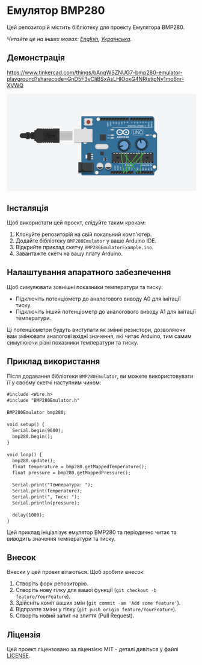 # Емулятор BMP280

Цей репозиторій містить бібліотеку для проекту Емулятора BMP280.

*Читайте це на інших мовах: [English](README.md), [Українська](README.ua.md).*

## Демонстрація

https://www.tinkercad.com/things/bAngWSZNUG7-bmp280-emulator-playground?sharecode=GnD5F3vCIjBSxAsLHlOoxG4NRtstipNy1mo6nr-XVWQ

![Майданчик емулятора BMP280](Screenshot.png)

## Інсталяція

Щоб використати цей проект, слідуйте таким крокам:

1. Клонуйте репозиторій на свій локальний комп'ютер.
2. Додайте бібліотеку `BMP280Emulator` у ваше Arduino IDE.
3. Відкрийте приклад скетчу `BMP280EmulatorExample.ino`.
4. Завантажте скетч на вашу плату Arduino.

## Налаштування апаратного забезпечення

Щоб симулювати зовнішні показники температури та тиску:

- Підключіть потенціометр до аналогового виводу A0 для імітації тиску.
- Підключіть інший потенціометр до аналогового виводу A1 для імітації температури.

Ці потенціометри будуть виступати як змінні резистори, дозволяючи вам змінювати аналогові вхідні значення, які читає Arduino, тим самим симулюючи різні показники температури та тиску.

## Приклад використання

Після додавання бібліотеки `BMP280Emulator`, ви можете використовувати її у своєму скетчі наступним чином:

```arduino
#include <Wire.h>
#include "BMP280Emulator.h"

BMP280Emulator bmp280;

void setup() {
  Serial.begin(9600);
  bmp280.begin();
}

void loop() {
  bmp280.update();
  float temperature = bmp280.getMappedTemperature();
  float pressure = bmp280.getMappedPressure();

  Serial.print("Температура: ");
  Serial.print(temperature);
  Serial.print(", Тиск: ");
  Serial.println(pressure);

  delay(1000);
}
```

Цей приклад ініціалізує емулятор BMP280 та періодично читає та виводить значення температури та тиску.

## Внесок

Внески у цей проект вітаються. Щоб зробити внесок:

1. Створіть форк репозиторію.
2. Створіть нову гілку для вашої функції (`git checkout -b feature/YourFeature`).
3. Здійсніть коміт ваших змін (`git commit -am 'Add some feature'`).
4. Відправте зміни у гілку (`git push origin feature/YourFeature`).
5. Створіть новий запит на злиття (Pull Request).

## Ліцензія

Цей проект ліцензовано за ліцензією MIT - деталі дивіться у файлі [LICENSE](LICENSE).